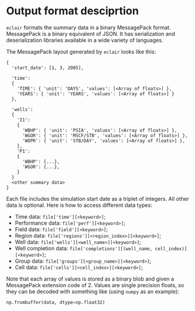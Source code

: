 # Output format desciprtion

`eclair` formats the summary data in a binary MessagePack format. MessagePack is a binary equivalent of JSON. It has serialization and deserialization libraries available in a wide variety of languages.

The MessagePack layout generated by `eclair` looks like this:

```
{
  'start_date': [1, 3, 2005],

  'time':
  {
    'TIME': { 'unit': 'DAYS', 'values': [<Array of floats>] },
    'YEARS': { 'unit': 'YEARS', 'values': [<Array of floats>] }
  },

  'wells':
  {
    'I1':
    {
      'WBHP': { 'unit': 'PSIA', 'values': [<Array of floats>] },
      'WGOR': { 'unit': 'MSCF/STB', 'values': [<Array of floats>] },
      'WOPR': { 'unit': 'STB/DAY', 'values': [<Array of floats>] },
    },
    'P1':
    {
      'WBHP': {...},
      'WGOR': {...},
    }
  }
  <other summary data>
}

```

Each file includes the simulation start date as a triplet of integers. All other data is optional. Here is how to access different data types:

- Time data: `file['time'][<keyword>]`;
- Performance data: `file['perf'][<keyword>]`;
- Field data: `file['field'][<keyword>]`;
- Region data: `file['regions'][<region_index>][<keyword>]`;
- Well data: `file['wells'][<well_name>][<keyword>]`;
- Well completion data: `file['completions'][(well_name, cell_index)][<keyword>]`;
- Group data: `file['groups'][<group_name>][<keyword>]`;
- Cell data: `file['cells'][<cell_index>][<keyword>]`;



Note that each array of values is stored as a binary blob and given a MessagePack extension code of 2. Values are single precision floats, so they can be decoded with something like (using `numpy` as an example):

```python
np.frombuffer(data, dtype=np.float32)
```

